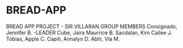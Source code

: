 # BREAD-APP
BREAD APP PROJECT - SIR VILLARAN
GROUP MEMBERS
Consignado, Jennifer B. -LEADER
Cube, Jaira Maurrice B.
Sacdalan, Kim Cailee J.
Tobias, Apple C.
Capili, Annalyn D.
Ablir, Via M.
